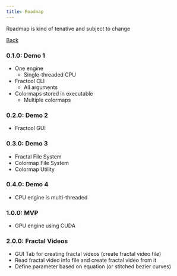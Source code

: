 ```yaml
---
title: Roadmap
---
```


Roadmap is kind of tenative and subject to change

[Back](/fractool)

### 0.1.0: Demo 1
- One engine
    - Single-threaded CPU
- Fractool CLI
    - All arguments
- Colormaps stored in executable
    - Multiple colormaps

### 0.2.0: Demo 2
- Fractool GUI

### 0.3.0: Demo 3
- Fractal File System
- Colormap File System
- Colormap Utility

### 0.4.0: Demo 4
- CPU engine is multi-threaded

### 1.0.0: MVP
- GPU engine using CUDA

### 2.0.0: Fractal Videos
- GUI Tab for creating fractal videos (create fractal video file)
- Read fractal video info file and create fractal video from it
- Define parameter based on equation (or stitched bezier curves)
